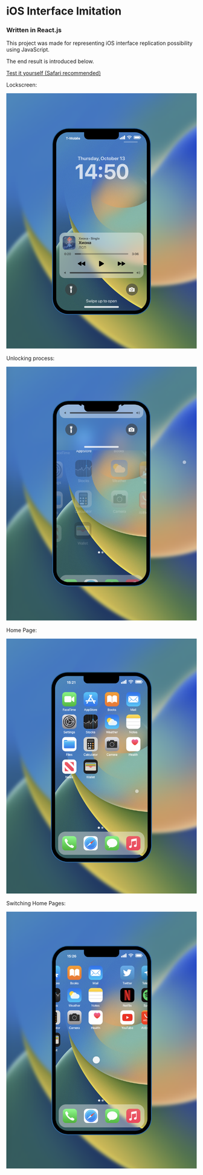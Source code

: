 # iOS Interface Imitation 

### Written in React.js

This project was made for representing iOS interface replication possibility using JavaScript.

The end result is introduced below. 

[Test it yourself (Safari recommended)](https://msberyanov.github.io/ios-interface-imitation/)

Lockscreen:

![](screenshots/lock-screen.png)

Unlocking process:

![](screenshots/unlock.png)

Home Page:

![](screenshots/home-screen.png)

Switching Home Pages:

![](screenshots/switching-home-screens.png)

